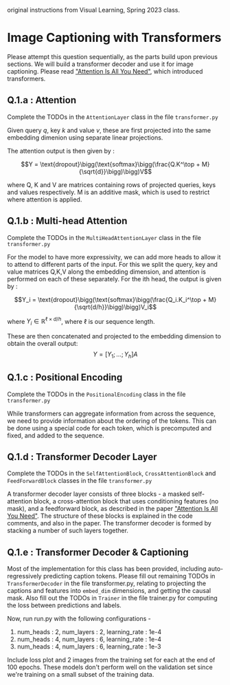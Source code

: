 original instructions from
Visual Learning, Spring 2023 class.

# Image Captioning with Transformers

Please attempt this question sequentially, as the parts build upon previous sections. We will build a transformer decoder and use it for image captioning. Please read 
["Attention Is All You Need"](https://arxiv.org/abs/1706.03762), which introduced transformers.  

## Q.1.a : Attention 

Complete the TODOs in the `AttentionLayer` class in the file `transformer.py`





Given query $q$, key $k$ and value $v$, these are first projected into the same embedding dimenion using separate linear projections. 

The attention output is then given by : 

$$Y = \text{dropout}\bigg(\text{softmax}\bigg(\frac{Q.K^\top + M}{\sqrt{d}}\bigg)\bigg)V$$

where Q, K and V are matrices containing rows of projected queries, keys and values respectively. M is an additive mask, which is used to restrict where attention is applied.

## Q.1.b : Multi-head Attention 

Complete the TODOs in the `MultiHeadAttentionLayer` class in the file `transformer.py`

For the model to have more expressivity, we can add more heads to allow it to attend to different parts of the input. 
For this we split the query, key and value matrices Q,K,V along the embedding dimension, and attention is performed on each of these separately. 
For the ith head, the output is given by : 

$$Y_i = \text{dropout}\bigg(\text{softmax}\bigg(\frac{Q_i.K_i^\top + M}{\sqrt{d/h}}\bigg)\bigg)V_i$$

where $Y_i\in\mathbb{R}^{\ell \times d/h}$, where $\ell$ is our sequence length.

These are then concatenated and projected to the embedding dimension to obtain the overall output:
$$Y = [Y_1;\dots;Y_h]A$$


## Q.1.c : Positional Encoding 


Complete the TODOs in the `PositionalEncoding` class in the file `transformer.py`

While transformers can aggregate information from across the sequence, we need to provide information about the ordering of the tokens. This can be done using a special code for each token, which is precomputed and fixed, and added to the sequence. 


## Q.1.d : Transformer Decoder Layer


Complete the TODOs in the `SelfAttentionBlock`,  `CrossAttentionBlock` and `FeedForwardBlock` classes in the file `transformer.py`

A transformer decoder layer consists of three blocks - a masked self-attention block, a cross-attention block that uses conditioning features (no mask), and a feedforward block, as described in the paper  ["Attention Is All You Need"](https://arxiv.org/abs/1706.03762). The structure of these blocks is explained in the code comments, and also in the paper. The transformer decoder is formed by stacking a number of such layers together. 


## Q.1.e : Transformer Decoder \& Captioning

Most of the implementation for this class has been provided, including auto-regressively predicting caption tokens. Please fill out remaining TODOs in `TransformerDecoder` in the file transformer.py, relating to projecting the captions and features into `embed_dim` dimensions, and getting the causal mask. Also fill out the TODOs in `Trainer` in the file trainer.py for computing the loss between predictions and labels. 

Now, run run.py with the following configurations -
1) num_heads : 2, num_layers : 2, learning_rate : 1e-4
2) num_heads : 4, num_layers : 6, learning_rate : 1e-4
3) num_heads : 4, num_layers : 6, learning_rate : 1e-3

Include loss plot and 2 images from the training set for each at the end of 100 epochs. These models don't perform well on the validation set since we're training on a small subset of the training data.  